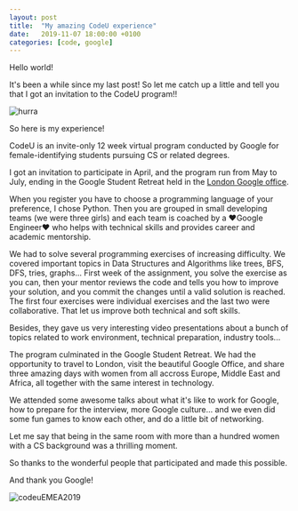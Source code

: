 ```yaml
---
layout: post
title:  "My amazing CodeU experience"
date:   2019-11-07 18:00:00 +0100
categories: [code, google]
---
```


Hello world!

It's been a while since my last post! So let me catch up a little and tell you that I got an invitation to the CodeU program!!

![hurra](../../../../../assets/img/gifs/award.gif) <!-- https://giphy.com/gifs/oscars-academy-awards-audrey-hepburn-xTiN0DurjnZhfWkEuY -->

So here is my experience!

CodeU is an invite-only 12 week virtual program conducted by Google for female-identifying students pursuing CS or related degrees.

I got an invitation to participate in April, and the program run from May to July, ending in the Google Student Retreat held in the [London Google office](https://www.youtube.com/watch?v=FoHBbolQBbo&t=12s).

When you register you have to choose a programming language of your preference, I chose Python. Then you are grouped in small developing teams (we were three girls) and each team is coached by a :heart:Google Engineer:heart: who helps with technical skills and provides career and academic mentorship.

We had to solve several programming exercises of increasing difficulty. We covered important topics in Data Structures and Algorithms like trees, BFS, DFS, tries, graphs...
First week of the assignment, you solve the exercise as you can, then your mentor reviews the code and tells you how to improve your solution, and you commit the changes until a valid solution is reached. The first four exercises were individual exercises and the last two were collaborative. That let us improve both technical and soft skills.

Besides, they gave us very interesting video presentations about a bunch of topics related to work environment, technical preparation, industry tools...

The program culminated in the Google Student Retreat. We had the opportunity to travel to London, visit the beautiful Google Office, and share three amazing days with women from all accross Europe, Middle East and Africa, all together with the same interest in technology.

We attended some awesome talks about what it's like to work for Google, how to prepare for the interview, more Google culture... and we even did some fun games to know each other, and do a little bit of networking.

Let me say that being in the same room with more than a hundred women with a CS background was a thrilling moment.

So thanks to the wonderful people that participated and made this possible.

And thank you Google!

![codeuEMEA2019](../../../../../assets/img/codeu.jpg)
